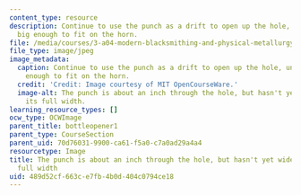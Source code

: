 ```yaml
---
content_type: resource
description: Continue to use the punch as a drift to open up the hole, until it is
  big enough to fit on the horn.
file: /media/courses/3-a04-modern-blacksmithing-and-physical-metallurgy-fall-2008/489d52cf663ce7fb4b0d404c0794ce18_059.jpg
file_type: image/jpeg
image_metadata:
  caption: Continue to use the punch as a drift to open up the hole, until it is big
    enough to fit on the horn.
  credit: 'Credit: Image courtesy of MIT OpenCourseWare.'
  image-alt: The punch is about an inch through the hole, but hasn't yet widened to
    its full width.
learning_resource_types: []
ocw_type: OCWImage
parent_title: bottleopener1
parent_type: CourseSection
parent_uid: 70d76031-9900-ca61-f5a0-c7a0ad29a4a4
resourcetype: Image
title: The punch is about an inch through the hole, but hasn't yet widened to its
  full width
uid: 489d52cf-663c-e7fb-4b0d-404c0794ce18
---
```

